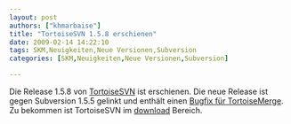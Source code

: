 ```yaml
---
layout: post
authors: ["khmarbaise"]
title: "TortoiseSVN 1.5.8 erschienen"
date: 2009-02-14 14:22:10
tags: SKM,Neuigkeiten,Neue Versionen,Subversion
categories: [SKM,Neuigkeiten,Neue Versionen,Subversion]

---
```

Die Release 1.5.8 von <a href="http://tortoisesvn.net">TortoiseSVN</a> ist erschienen. Die neue Release ist gegen Subversion 1.5.5 gelinkt und enthält einen <a href="http://sourceforge.net/project/shownotes.php?release_id=660905">Bugfix für TortoiseMerge</a>.  Zu bekommen ist TortoiseSVN im <a href="http://tortoisesvn.net/downloads">download</a> Bereich.
